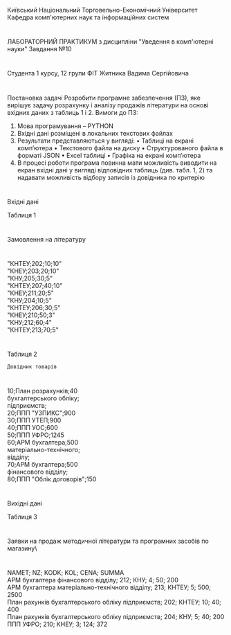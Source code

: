 Київський Національний Торговельно-Економічний Університет
Кафедра комп'ютерних наук та інформаційних систем
#
ЛАБОРАТОРНИЙ ПРАКТИКУМ
з дисципліни "Уведення в комп'ютерні науки"
Завдання №10
#
Студента 1 курсу, 12 групи ФІТ
Житника Вадима Сергійовича
#
Постановка задачі
Розробити програмне забезпечення (ПЗ), яке вирішує задачу розрахунку і аналізу продажів літератури на
основі вхідних даних з таблиць 1 і 2.
Вимоги до ПЗ:
1. Мова програмування – PYTHON
2. Вхідні дані розміщені в локальних текстових файлах
3. Результати представляються у вигляді:
• Таблиці на екрані комп’ютера
• Текстового файла на диску
• Структурованого файла в форматі JSON
• Excel таблиці
• Графіка на екрані комп’ютера
4. В процесі роботи програма повинна мати можливість виводити на екран вхідні дані у вигляді
відповідних таблиць (див. табл. 1, 2) та надавати можливість відбору записів із довідника по
критерію
#
Вхідні дані

Таблиця 1
#
Замовлення на літературу
#
 "КНТЕУ;202;10;10"\
 "КНЕУ;203;20;10"\
 "КНУ;205;30;5"\
 "КНТЕУ;207;40;10"\
 "КНЕУ;211;20;5"\
 "КНУ;204;10;5"\
 "КНТЕУ;206;30;5"\
 "КНЕУ;210;50;3"\
 "КНУ;212;60;4"\
 "КНТЕУ;213;70;5"
#
Таблиця 2
 
    Довідник товарів
#
  10;План розрахунків;40\
     бухгалтерського обліку;\
     підприємств;\
  20;ППП "УЗПИКС";900\
  30;ППП УТЕП;900\
  40;ППП УОС;600\
  50;ППП УФРО;1245\
  60;АРМ бухгалтера;500\
     матеріально-технічного;\
     відділу;\
  70;АРМ бухгалтера;500\
     фінансового відділу;\
  80;ППП "Облік договорів";150
#
Вихідні дані

Таблиця 3
#
Заявки на продаж методичної літератури та програмних засобів по магазину\
#
NAMET;                                             NZ; KODK;   KOL; CENA;   SUMMA \
АРМ бухгалтера фінансового відділу;               212; КНУ;    4;   50;       200\
АРМ бухгалтера матеріально-технічного відділу;    213; КНТЕУ;  5;   500;      2500\
План рахунків бухгалтерського обліку підприємств; 202; КНТЕУ;  10;  40;       400\
План рахунків бухгалтерського обліку підприємств; 204; КНУ;    5;   40;       200\
ППП УФРО;                                         210; КНЕУ;   3;   124;      372

